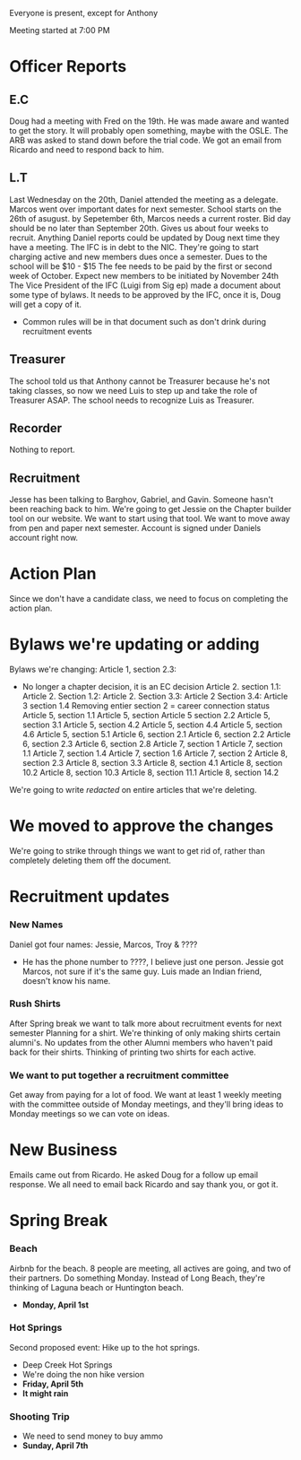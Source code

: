 
Everyone is present, except for Anthony

Meeting started at 7:00 PM

# Officer Reports

## E.C
Doug had a meeting with Fred on the 19th. He was made aware and wanted to get the story. 
It will probably open something, maybe with the OSLE. The ARB was asked to stand down before the trial code. We got an email from Ricardo and need to respond back to him.

## L.T
Last Wednesday on the 20th, Daniel attended the meeting as a delegate. Marcos went over important dates for next semester. 
School starts on the 26th of asugust. by Sepetember 6th, Marcos needs a current roster.
Bid day should be no later than September 20th. Gives us about four weeks to recruit. 
Anything Daniel reports could be updated by Doug next time they have a meeting.
The IFC is in debt to the NIC. They're going to start charging active and new members dues once a semester. Dues to the school will be $10 - $15
The fee needs to be paid by the first or second week of October.
Expect new members to be initiated by November 24th
The Vice President of the IFC (Luigi from Sig ep) made a document about some type of bylaws. It needs to be approved by the IFC, once it is, Doug will get a copy of it. 
- Common rules will be in that document such as don't drink during recruitment events

## Treasurer 
The school told us that Anthony cannot be Treasurer because he's not taking classes, so now we need Luis to step up and take the role of Treasurer ASAP.
The school needs to recognize Luis as Treasurer. 
## Recorder
Nothing to report. 

## Recruitment
Jesse has been talking to Barghov, Gabriel, and Gavin. Someone hasn't been reaching back to him.
We're going to get Jessie on the Chapter builder tool on our website. We want to start using that tool.
We want to move away from pen and paper next semester.
Account is signed under Daniels account right now.

# Action Plan
Since we don't have a candidate class, we need to focus on completing the action plan.

# Bylaws we're updating or adding
Bylaws we're changing:
Article 1, section 2.3:
- No longer a chapter decision, it is an EC decision
Article 2. section 1.1:
Article 2. Section 1.2:
Article 2. Section 3.3:
Article 2 Section 3.4:
Article 3 section 1.4
Removing entier section 2 = career connection status
Article 5, section 1.1
Article 5, section
Article 5 section 2.2
Article 5, section 3.1
Article 5, section 4.2
Article 5, section 4.4
Article 5, section 4.6
Article 5, section 5.1
Article 6, section 2.1
Article 6, section  2.2
Article 6, section 2.3
Article 6, section 2.8
Article 7, section 1
Article 7, section 1.1
Article 7, section 1.4
Article 7, section 1.6
Article 7, section 2
Article 8, section 2.3
Article 8, section 3.3
Article 8, section 4.1
Article 8, section 10.2
Article 8, section 10.3
Article 8, section 11.1
Article 8, section 14.2

We're going to write *redacted* on entire articles that we're deleting.

# We moved to approve the changes
We're going to strike through things we want to get rid of, rather than completely deleting them off the document. 

# Recruitment updates
### New Names
Daniel got four names: Jessie, Marcos, Troy & ????
- He has the phone number to ????, I believe just one person. 
Jessie got Marcos, not sure if it's the same guy.
Luis made an Indian friend, doesn't know his name.

### Rush Shirts
After Spring break we want to talk more about recruitment events for next semester
Planning for a shirt. We're thinking of only making shirts certain alumni's. 
No updates from the other Alumni members who haven't paid back for their shirts.
Thinking of printing two shirts for each active. 
### We want to put together a recruitment committee
Get away from paying for a lot of food.
We want at least 1 weekly meeting with the committee outside of Monday meetings, and they'll bring ideas to Monday meetings so we can vote on ideas.

# New Business
Emails came out from Ricardo. He asked Doug for a follow up email response. We all need to email back Ricardo and say thank you, or got it.

# Spring Break

### Beach
Airbnb for the beach. 8 people are meeting, all actives are going, and two of their partners. 
Do something Monday. Instead of Long Beach, they're thinking of Laguna beach or Huntington beach.
- **Monday, April 1st**

### Hot Springs
Second proposed event: Hike up to the hot springs.
- Deep Creek Hot Springs
- We're doing the non hike version
- **Friday, April 5th**
- **It might rain**
### Shooting Trip
- We need to send money to buy ammo
- **Sunday, April 7th** 






